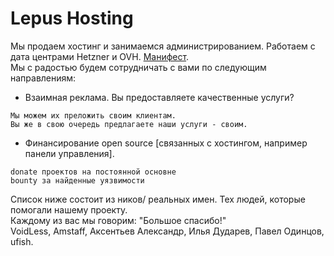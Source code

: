 # Lepus Hosting
Мы продаем хостинг и занимаемся администрированием. Работаем с дата центрами Hetzner и OVH. <a href="https://github.com/poiuty/lepus.su/issues/19">Манифест</a>.<br/>
Мы с радостью будем сотрудничать с вами по следующим направлениям:<br>
- Взаимная реклама. Вы предоставляете качественные услуги?
```
Мы можем их преложить своим клиентам.
Вы же в свою очередь предлагаете наши услуги - своим.
```
- Финансирование open source [связанных с хостингом, например панели управления].<br/>
```
donate проектов на постоянной основне
bounty за найденные уязвимости
```

Список ниже состоит из ников/ реальных имен. Тех людей, которые помогали нашему проекту.<br/>
Каждому из вас мы говорим: "Большое спасибо!"<br/>
VoidLess, Amstaff, Аксентьев Александр, Илья Дударев, Павел Одинцов, ufish.
